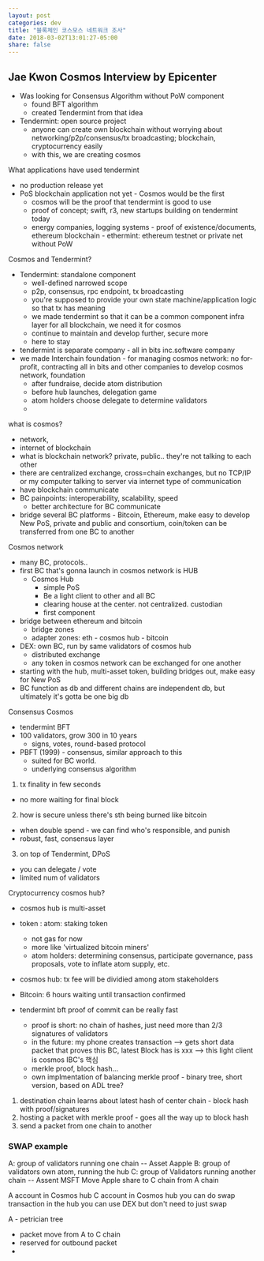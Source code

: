 ```yaml
---
layout: post
categories: dev
title: "블록체인 코스모스 네트워크 조사"
date: 2018-03-02T13:01:27-05:00
share: false
---
```


## Jae Kwon Cosmos Interview by Epicenter

- Was looking for Consensus Algorithm without PoW component
  - found BFT algorithm
  - created Tendermint from that idea
- Tendermint: open source project
  - anyone can create own blockchain without worrying about networking/p2p/consensus/tx broadcasting; blockchain, cryptocurrency easily
  - with this, we are creating cosmos

What applications have used tendermint
- no production release yet
- PoS blockchain application not yet - Cosmos would be the first
  - cosmos will be the proof that tendermint is good to use
  - proof of concept; swift, r3, new startups building on tendermint today
  - energy companies, logging systems - proof of existence/documents, ethereum blockchain - ethermint: ethereum testnet or private net without PoW 

Cosmos and Tendermint?
- Tendermint: standalone component
  - well-defined narrowed scope
  - p2p, consensus, rpc endpoint, tx broadcasting
  - you're supposed to provide your own state machine/application logic so that tx has meaning
  - we made tendermint so that it can be a common component infra layer for all blockchain, we need it for cosmos
  - continue to maintain and develop further, secure more
  - here to stay
- tendermint is separate company - all in bits inc.software company
- we made Interchain foundation - for managing cosmos network: no for-profit, contracting all in bits and other companies to develop cosmos network, foundation
  - after fundraise, decide atom distribution
  - before hub launches, delegation game
  - atom holders choose delegate to determine validators
  - 

what is cosmos?
  - network, 
  - internet of blockchain
  - what is blockchain network? private, public.. they're not talking to each other
  - there are centralized exchange, cross=chain exchanges, but no TCP/IP or my computer talking to server via internet type of communication
  - have blockchain communicate
  - BC painpoints: interoperability, scalability, speed 
    - better architecture for BC communicate
  - bridge several BC platforms - Bitcoin, Ethereum, make easy to develop New PoS, private and public and consortium, coin/token can be transferred from one BC to another

Cosmos network
- many BC, protocols..
- first BC that's gonna launch in cosmos network is HUB
  - Cosmos Hub
    - simple PoS
    - Be a light client to other and all BC
    - clearing house at the center. not centralized. custodian
    - first component
- bridge between ethereum and bitcoin
  - bridge zones
  - adapter zones: eth - cosmos hub - bitcoin
- DEX: own BC, run by same validators of cosmos hub
  - distributed exchange
  - any token in cosmos network can be exchanged for one another
- starting with the hub, multi-asset token, building bridges out, make easy for New PoS
- BC function as db and different chains are independent db, but ultimately it's gotta be one big db

Consensus Cosmos
- tendermint BFT
- 100 validators, grow 300 in 10 years
  - signs, votes, round-based protocol
- PBFT (1999) - consensus, similar approach to this
  - suited for BC world. 
  - underlying consensus algorithm
1. tx finality in few seconds
  - no more waiting for final block
2. how is secure unless there's sth being burned like bitcoin
  - when double spend - we can find who's responsible, and punish
  - robust, fast, consensus layer 
3. on top of Tendermint, DPoS
  - you can delegate / vote
  - limited num of validators

Cryptocurrency cosmos hub?
- cosmos hub is multi-asset
- token : atom: staking token
  - not gas for now
  - more like 'virtualized bitcoin miners' 
  - atom holders: determining consensus, participate governance, pass proposals, vote to inflate atom supply, etc.
- cosmos hub: tx fee will be dividied among atom stakeholders

- Bitcoin: 6 hours waiting until transaction confirmed
- tendermint bft proof of commit can be really fast
  - proof is short: no chain of hashes, just need more than 2/3 signatures of validators
  - in the future: my phone creates transaction --> gets short data packet that proves this BC, latest Block has is xxx --> this light client is cosmos IBC's 핵심
  - merkle proof, block hash...
  - own implmentation of balancing merkle proof - binary tree, short version, based on ADL tree? 

1. destination chain learns about latest hash of center chain - block hash with proof/signatures
2. hosting a packet with merkle proof - goes all the way up to block hash
3. send a packet from one chain to another

### SWAP example
A: group of validators running one chain -- Asset Aapple
B: group of validators own atom, running the hub 
C: group of Validators running another chain -- Assent MSFT
Move Apple share to C chain from A chain

A account in Cosmos hub
C account in Cosmos hub
you can do swap transaction in the hub
you can use DEX but don't need to just swap

A - petrician tree 
- packet move from A to C chain
- reserved for outbound packet
- 